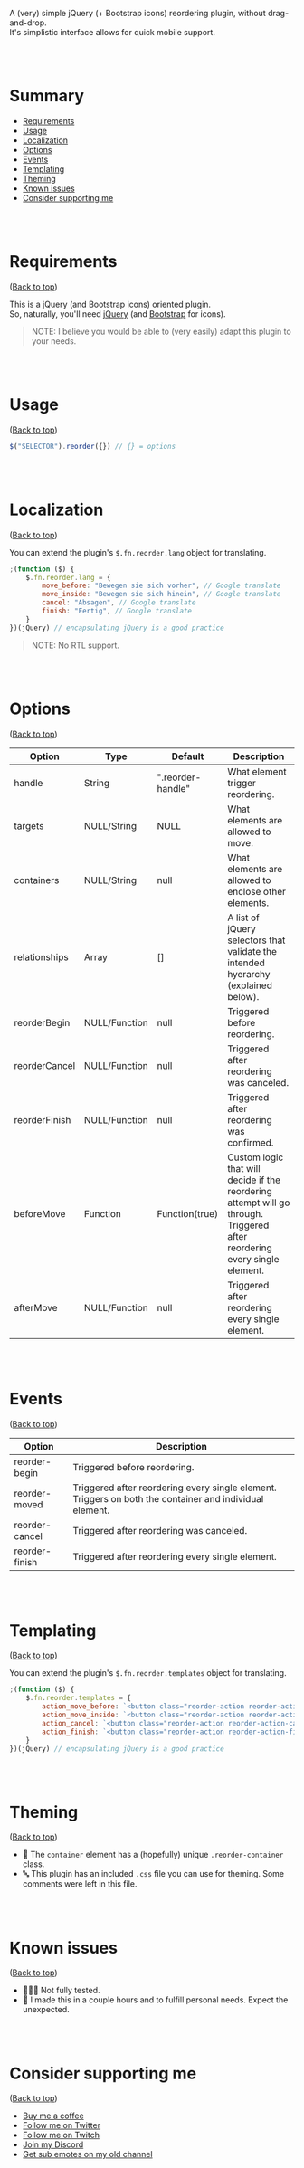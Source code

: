 A (very) simple jQuery (+ Bootstrap icons) reordering plugin, without drag-and-drop.  
It's simplistic interface allows for quick mobile support.

<br />
<br />

# Summary

-   [Requirements](#requirements)
-   [Usage](#usage)
-   [Localization](#localization)
-   [Options](#options)
-   [Events](#events)
-   [Templating](#templating)
-   [Theming](#theming)
-   [Known issues](#known-issues)
-   [Consider supporting me](#consider-supporting-me)

<br />
<br />

# Requirements

([Back to top](#summary))

This is a jQuery (and Bootstrap icons) oriented plugin.  
So, naturally, you'll need [jQuery](https://jquery.com/) (and [Bootstrap](https://getbootstrap.com/) for icons).

> NOTE: I believe you would be able to (very easily) adapt this plugin to your needs.

<br />
<br />

# Usage

([Back to top](#summary))

```js
$("SELECTOR").reorder({}) // {} = options
```

<br />
<br />

# Localization

([Back to top](#summary))

You can extend the plugin's `$.fn.reorder.lang` object for translating.

```js
;(function ($) {
    $.fn.reorder.lang = {
        move_before: "Bewegen sie sich vorher", // Google translate
        move_inside: "Bewegen sie sich hinein", // Google translate
        cancel: "Absagen", // Google translate
        finish: "Fertig", // Google translate
    }
})(jQuery) // encapsulating jQuery is a good practice
```

> NOTE: No RTL support.

<br />
<br />

# Options

([Back to top](#summary))

| Option        | Type          | Default           | Description                                                                                                               |
| ------------- | ------------- | ----------------- | ------------------------------------------------------------------------------------------------------------------------- |
| handle        | String        | ".reorder-handle" | What element trigger reordering.                                                                                          |
| targets       | NULL/String   | NULL              | What elements are allowed to move.                                                                                        |
| containers    | NULL/String   | null              | What elements are allowed to enclose other elements.                                                                      |
| relationships | Array         | []                | A list of jQuery selectors that validate the intended hyerarchy (explained below).                                        |
| reorderBegin  | NULL/Function | null              | Triggered before reordering.                                                                                              |
| reorderCancel | NULL/Function | null              | Triggered after reordering was canceled.                                                                                  |
| reorderFinish | NULL/Function | null              | Triggered after reordering was confirmed.                                                                                 |
| beforeMove    | Function      | Function(true)    | Custom logic that will decide if the reordering attempt will go through. Triggered after reordering every single element. |
| afterMove     | NULL/Function | null              | Triggered after reordering every single element.                                                                          |

<br />
<br />

# Events

([Back to top](#summary))

| Option         | Description                                                                                             |
| -------------- | ------------------------------------------------------------------------------------------------------- |
| reorder-begin  | Triggered before reordering.                                                                            |
| reorder-moved  | Triggered after reordering every single element. Triggers on both the container and individual element. |
| reorder-cancel | Triggered after reordering was canceled.                                                                |
| reorder-finish | Triggered after reordering every single element.                                                        |

<br />
<br />

# Templating

([Back to top](#summary))

You can extend the plugin's `$.fn.reorder.templates` object for translating.

```js
;(function ($) {
    $.fn.reorder.templates = {
        action_move_before: `<button class="reorder-action reorder-action-move-before" type="button" title="${$.fn.reorder.lang.move_before}"></button>`,
        action_move_inside: `<button class="reorder-action reorder-action-move-inside" type="button" title="${$.fn.reorder.lang.move_inside}"></button>`,
        action_cancel: `<button class="reorder-action reorder-action-cancel" type="button" title="${$.fn.reorder.lang.cancel}"></button>`,
        action_finish: `<button class="reorder-action reorder-action-finish" type="button" title="${$.fn.reorder.lang.finish}"></button>`,
    }
})(jQuery) // encapsulating jQuery is a good practice
```

<br />
<br />

# Theming

([Back to top](#summary))

-   📃 The `container` element has a (hopefully) unique `.reorder-container` class.
-   🔤 This plugin has an included `.css` file you can use for theming. Some comments were left in this file.

<br />
<br />

# Known issues

([Back to top](#summary))

-   🙅🏼‍♀️ Not fully tested.
-   🌇 I made this in a couple hours and to fulfill personal needs. Expect the unexpected.

<br />
<br />

# Consider supporting me

([Back to top](#summary))

-   [Buy me a coffee](https://www.buymeacoffee.com/mazeakin)
-   [Follow me on Twitter](https://twitter.com/mazeakin)
-   [Follow me on Twitch](https://twitch.tv/mazeakin)
-   [Join my Discord](https://discord.gg/eYfSNQT)
-   [Get sub emotes on my old channel](https://twitch.tv/gataquadrada)
